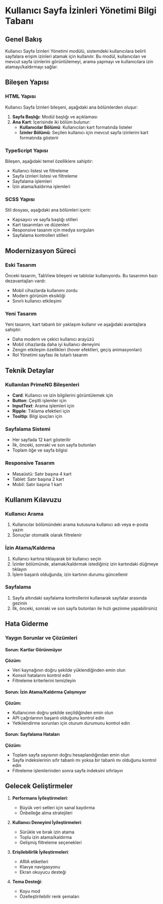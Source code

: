 # Kullanıcı Sayfa İzinleri Yönetimi Bilgi Tabanı

## Genel Bakış
Kullanıcı Sayfa İzinleri Yönetimi modülü, sistemdeki kullanıcılara belirli sayfalara erişim izinleri atamak için kullanılır. Bu modül, kullanıcıları ve mevcut sayfa izinlerini görüntülemeyi, arama yapmayı ve kullanıcılara izin atamayı/kaldırmayı sağlar.

## Bileşen Yapısı

### HTML Yapısı
Kullanıcı Sayfa İzinleri bileşeni, aşağıdaki ana bölümlerden oluşur:
1. **Sayfa Başlığı**: Modül başlığı ve açıklaması
2. **Ana Kart**: İçerisinde iki bölüm bulunur:
   - **Kullanıcılar Bölümü**: Kullanıcıları kart formatında listeler
   - **İzinler Bölümü**: Seçilen kullanıcı için mevcut sayfa izinlerini kart formatında gösterir

### TypeScript Yapısı
Bileşen, aşağıdaki temel özelliklere sahiptir:
- Kullanıcı listesi ve filtreleme
- Sayfa izinleri listesi ve filtreleme
- Sayfalama işlemleri
- İzin atama/kaldırma işlemleri

### SCSS Yapısı
Stil dosyası, aşağıdaki ana bölümleri içerir:
- Kapsayıcı ve sayfa başlığı stilleri
- Kart tasarımları ve düzenleri
- Responsive tasarım için medya sorguları
- Sayfalama kontrolleri stilleri

## Modernizasyon Süreci

### Eski Tasarım
Önceki tasarım, TabView bileşeni ve tablolar kullanıyordu. Bu tasarımın bazı dezavantajları vardı:
- Mobil cihazlarda kullanımı zordu
- Modern görünüm eksikliği
- Sınırlı kullanıcı etkileşimi

### Yeni Tasarım
Yeni tasarım, kart tabanlı bir yaklaşım kullanır ve aşağıdaki avantajlara sahiptir:
- Daha modern ve çekici kullanıcı arayüzü
- Mobil cihazlarda daha iyi kullanıcı deneyimi
- Zengin etkileşim özellikleri (hover efektleri, geçiş animasyonları)
- Rol Yönetimi sayfası ile tutarlı tasarım

## Teknik Detaylar

### Kullanılan PrimeNG Bileşenleri
- **Card**: Kullanıcı ve izin bilgilerini görüntülemek için
- **Button**: Çeşitli işlemler için
- **InputText**: Arama işlemleri için
- **Ripple**: Tıklama efektleri için
- **Tooltip**: Bilgi ipuçları için

### Sayfalama Sistemi
- Her sayfada 12 kart gösterilir
- İlk, önceki, sonraki ve son sayfa butonları
- Toplam öğe ve sayfa bilgisi

### Responsive Tasarım
- Masaüstü: Satır başına 4 kart
- Tablet: Satır başına 2 kart
- Mobil: Satır başına 1 kart

## Kullanım Kılavuzu

### Kullanıcı Arama
1. Kullanıcılar bölümündeki arama kutusuna kullanıcı adı veya e-posta yazın
2. Sonuçlar otomatik olarak filtrelenir

### İzin Atama/Kaldırma
1. Kullanıcı kartına tıklayarak bir kullanıcı seçin
2. İzinler bölümünde, atamak/kaldırmak istediğiniz izin kartındaki düğmeye tıklayın
3. İşlem başarılı olduğunda, izin kartının durumu güncellenir

### Sayfalama
1. Sayfa altındaki sayfalama kontrollerini kullanarak sayfalar arasında gezinin
2. İlk, önceki, sonraki ve son sayfa butonları ile hızlı gezinme yapabilirsiniz

## Hata Giderme

### Yaygın Sorunlar ve Çözümleri

#### Sorun: Kartlar Görünmüyor
**Çözüm:** 
- Veri kaynağının doğru şekilde yüklendiğinden emin olun
- Konsol hatalarını kontrol edin
- Filtreleme kriterlerini temizleyin

#### Sorun: İzin Atama/Kaldırma Çalışmıyor
**Çözüm:**
- Kullanıcının doğru şekilde seçildiğinden emin olun
- API çağrılarının başarılı olduğunu kontrol edin
- Yetkilendirme sorunları için oturum durumunu kontrol edin

#### Sorun: Sayfalama Hataları
**Çözüm:**
- Toplam sayfa sayısının doğru hesaplandığından emin olun
- Sayfa indekslerinin sıfır tabanlı mı yoksa bir tabanlı mı olduğunu kontrol edin
- Filtreleme işlemlerinden sonra sayfa indeksini sıfırlayın

## Gelecek Geliştirmeler

1. **Performans İyileştirmeleri**:
   - Büyük veri setleri için sanal kaydırma
   - Önbelleğe alma stratejileri

2. **Kullanıcı Deneyimi İyileştirmeleri**:
   - Sürükle ve bırak izin atama
   - Toplu izin atama/kaldırma
   - Gelişmiş filtreleme seçenekleri

3. **Erişilebilirlik İyileştirmeleri**:
   - ARIA etiketleri
   - Klavye navigasyonu
   - Ekran okuyucu desteği

4. **Tema Desteği**:
   - Koyu mod
   - Özelleştirilebilir renk şemaları 